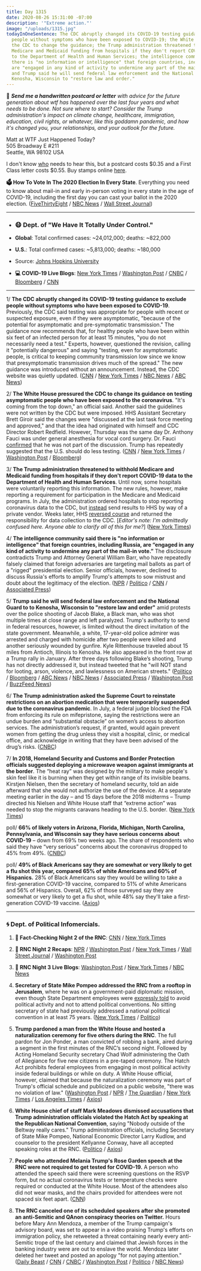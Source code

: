 ```yaml
---
title: Day 1315
date: 2020-08-26 15:31:00 -07:00
description: '"Extreme action."'
image: "/uploads/1315.jpg"
todayInOneSentence: The CDC abruptly changed its COVID-19 testing guidance to exclude
  people without symptoms who have been exposed to COVID-19; the White House pressured
  the CDC to change the guidance; the Trump administration threatened to withhold
  Medicare and Medicaid funding from hospitals if they don't report COVID-19 data
  to the Department of Health and Human Services; the intelligence community said
  there is "no information or intelligence" that foreign countries, including Russia,
  are "engaged in any kind of activity to undermine any part of the mail-in vote";
  and Trump said he will send federal law enforcement and the National Guard to to
  Kenosha, Wisconsin to "restore law and order."
---
```


💌 ***Send me a handwritten postcard or letter** with advice for the future generation about wtf has happened over the last four years and what needs to be done. Not sure where to start? Consider the Trump administration's impact on climate change, healthcare, immigration, education, civil rights, or whatever, like this goddamn pandemic, and how it's changed you, your relationships, and your outlook for the future.*

Matt at WTF Just Happened Today?\
505 Broadway E #211\
Seattle, WA 98102 USA

I don't know [who](https://www.buzzfeednews.com/article/addybaird/postmaster-general-louis-dejoy-postcard-question) needs to hear this, but a postcard costs $0.35 and a First Class letter costs $0.55. Buy stamps online [here](https://store.usps.com/store/results/stamps/_/N-9y93lv).

**🗳 How To Vote In The 2020 Election In Every State**. Everything you need to know about mail-in and early in-person voting in every state in the age of COVID-19, including the first day you can cast your ballot in the 2020 election. ([FiveThirtyEight](https://projects.fivethirtyeight.com/how-to-vote-2020/) / [NBC News](https://www.nbcnews.com/specials/plan-your-vote-state-by-state-guide-voting-by-mail-early-in-person-voting-election/index.html?cid=bc_npd_nn_ms_np-1_200816) / [Wall Street Journal](https://www.wsj.com/articles/how-to-vote-by-mail-in-every-state-11597840923))

---

* ### 😷 Dept. of "We Have It Totally Under Control."

* **Global**: Total confirmed cases: \~24,012,000; deaths: \~822,000

* **U.S.**: Total confirmed cases: \~5,813,000; deaths: \~180,000

* Source: [Johns Hopkins University](https://coronavirus.jhu.edu/map.html)

* **💻 COVID-19 Live Blogs**: [New York Times](https://www.nytimes.com/2020/08/26/world/covid-19-coronavirus.html) / [Washington Post](https://www.washingtonpost.com/nation/2020/08/26/coronavirus-covid-live-updates-us/) / [CNBC](https://www.cnbc.com/2020/08/26/coronavirus-live-updates.html) / [Bloomberg](https://www.bloomberg.com/news/articles/2020-08-25/u-s-cases-rise-0-6-fda-chief-addresses-mistake-virus-update) / [CNN](https://www.cnn.com/world/live-news/coronavirus-pandemic-08-26-20-intl/index.html)

---

1/ **The CDC abruptly changed its COVID-19 testing guidance to exclude people without symptoms who have been exposed to COVID-19**. Previously, the CDC said testing was appropriate for people with recent or suspected exposure, even if they were asymptomatic, "because of the potential for asymptomatic and pre-symptomatic transmission." The guidance now recommends that, for healthy people who have been within six feet of an infected person for at least 15 minutes, "you do not necessarily need a test." Experts, however, questioned the revision, calling it "potentially dangerous" and saying "testing, even for asymptomatic people, is critical to keeping community transmission low since we know that presymptomatic transmission drives much of the spread." The new guidance was introduced without an announcement. Instead, the CDC website was quietly updated. ([CNN](https://www.cnn.com/2020/08/26/health/cdc-guidelines-coronavirus-testing/index.html) / [New York Times](https://www.nytimes.com/2020/08/25/health/covid-19-testing-cdc.html) / [NBC News](https://www.nbcnews.com/health/health-news/cdc-reverses-covid-19-guidance-says-testing-may-not-be-n1238013) / [ABC News](https://abcnews.go.com/Politics/stunning-reversal-cdc-abruptly-position-tested/story?id=72621714))

2/ **The White House pressured the CDC to change its guidance on testing asymptomatic people who have been exposed to the coronavirus**. "It's coming from the top down," an official said. Another said the guidelines were not written by the CDC but were imposed. HHS Assistant Secretary Brett Giroir said the changes were "discussed at the last task force meeting and approved," and that the idea had originated with himself and CDC Director Robert Redfield. However, Thursday was the same day Dr. Anthony Fauci was under general anesthesia for vocal cord surgery. Dr. Fauci [confirmed](https://www.cnn.com/2020/08/26/politics/fauci-coronavirus-cdc-testing/index.html) that he was not part of the discussion. Trump has repeatedly suggested that the U.S. should do less testing. ([CNN](https://www.cnn.com/2020/08/26/politics/cdc-coronavirus-testing-guidance/index.html) / [New York Times](https://www.nytimes.com/2020/08/26/world/covid-19-coronavirus.html#link-75471d37) / [Washington Post](https://www.washingtonpost.com/health/cdc-testing-guidelines-coronavirus/2020/08/26/eb653028-e7af-11ea-97e0-94d2e46e759b_story.html) / [Bloomberg](https://www.bloomberg.com/news/articles/2020-08-26/giroir-says-controversial-cdc-change-won-t-restrict-testing?srnd=premium&sref=MIBMEEoj))

3/ **The Trump administration threatened to withhold Medicare and Medicaid funding from hospitals if they don't report COVID-19 data to the Department of Health and Human Services**. Until now, some hospitals were voluntarily reporting this information. The new rules, however, make reporting a requirement for participation in the Medicare and Medicaid programs. In July, the administration ordered hospitals to stop reporting coronavirus data to the CDC, but [instead](https://whatthefuckjusthappenedtoday.com/2020/07/14/day-1272/#3-the-trump-administration-ordered-h) send results to HHS by way of a private vendor. Weeks later, HHS [reversed course](https://whatthefuckjusthappenedtoday.com/2020/08/20/day-1309/) and returned the responsibility for data collection to the CDC. \[*Editor's note: I'm admittedly confused here. Anyone able to clarify all of this for me?*\] ([New York Times](https://www.nytimes.com/2020/08/25/us/politics/trump-coronavirus-data.html))

4/ **The intelligence community said there is "no information or intelligence" that foreign countries, including Russia, are “engaged in any kind of activity to undermine any part of the mail-in vote.”** The disclosure contradicts Trump and Attorney General William Barr, who have repeatedly falsely claimed that foreign adversaries are targeting mail ballots as part of a "rigged" presidential election. Senior officials, however, declined to discuss Russia's efforts to amplify Trump's attempts to sow mistrust and doubt about the legitimacy of the election. ([NPR](https://www.npr.org/2020/08/26/906262573/theres-no-evidence-supporting-trump-s-mail-ballot-warnings-fbi-says) / [Politico](https://www.politico.com/news/2020/08/26/intel-officials-contradict-trump-on-voting-by-mail-402470) / [CNN](https://www.cnn.com/2020/08/26/politics/election-security-officials-mail-in-voting-trump/index.html) / [Associated Press](https://apnews.com/070152acd189be79c24285480f2449b1))

5/ **Trump said he will send federal law enforcement and the National Guard to to Kenosha, Wisconsin to "restore law and order"** amid protests over the police shooting of Jacob Blake, a Black man, who was shot multiple times at close range and left paralyzed. Trump's authority to send in federal resources, however, is limited without the direct invitation of the state government. Meanwhile, a white, 17-year-old police admirer was arrested and charged with homicide after two people were killed and another seriously wounded by gunfire. Kyle Rittenhouse traveled about 15 miles from Antioch, Illinois to Kenosha. He also appeared in the front row at a Trump rally in January. After three days following Blake’s shooting, Trump has not directly addressed it, but instead tweeted that he "will NOT stand for looting, arson, violence, and lawlessness on American streets." ([Politico](https://www.politico.com/news/2020/08/26/trump-federal-agents-kenosha-wisconsin-402374) / [Bloomberg](https://www.bloomberg.com/news/articles/2020-08-26/two-shot-dead-during-violent-clashes-in-kenosha-protest-wrap?sref=MIBMEEoj) / [ABC News](https://abcnews.go.com/Politics/trump-federal-law-enforcement-national-guard-site-violent/story?id=72624520) / [NBC News](https://www.nbcnews.com/politics/2020-election/live-blog/2020-08-26-rnc-updates-n1238051/ncrd1238234#liveBlogHeader) / [Associated Press](https://apnews.com/97a0700564fb52d7f664d8de22066f88) / [Washington Post](https://www.washingtonpost.com/nation/2020/08/26/jacob-blake-kenosha-police-protests/) / [BuzzFeed News](https://www.buzzfeednews.com/article/ellievhall/kenosha-suspect-kyle-rittenhouse-trump-rally))

6/ **The Trump administration asked the Supreme Court to reinstate restrictions on an abortion medication that were temporarily suspended due to the coronavirus pandemic**. In July, a federal judge blocked the FDA from enforcing its rule on mifepristone, saying the restrictions were an undue burden and “substantial obstacle” on women’s access to abortion services. The administration’s request, if granted, would again prevent women from getting the drug unless they visit a hospital, clinic, or medical office, and acknowledge in writing that they have been advised of the drug’s risks. ([CNBC](https://www.cnbc.com/2020/08/26/coronavirus-trump-administration-asks-supreme-court-to-rule-on-abortion-pill-restriction.html))

7/ **In 2018, Homeland Security and Customs and Border Protection officials suggested deploying a microwave weapon against immigrants at the border**. The “heat ray” was designed by the military to make people's skin feel like it is burning when they get within range of its invisible beams. Kirstjen Nielsen, then the secretary of homeland security, told an aide afterward that she would not authorize the use of the device. At a separate meeting earlier in the day – and 15 days before the 2018 midterms – Trump directed his Nielsen and White House staff that “extreme action” was needed to stop the migrants caravans heading to the U.S. border. ([New York Times](https://www.nytimes.com/2020/08/26/us/politics/trump-campaign-immigration.html))

poll/ **66% of likely voters in Arizona, Florida, Michigan, North Carolina, Pennsylvania, and Wisconsin say they have serious concerns about COVID-19** – down from 69% two weeks ago. The share of respondents who said they have “very serious” concerns about the coronavirus dropped to 45% from 49%. ([CNBC](https://www.cnbc.com/2020/08/26/coronavirus-concerns-fall-and-trump-approval-rises-in-2020-swing-states.html))

poll/ **49% of Black Americans say they are somewhat or very likely to get a flu shot this year, compared 65% of white Americans and 60% of Hispanics.** 28% of Black Americans say they would be willing to take a first-generation COVID-19 vaccine, compared to 51% of white Americans and 56% of Hispanics. Overall, 62% of those surveyed say they are somewhat or very likely to get a flu shot, while 48% say they'll take a first-generation COVID-19 vaccine. ([Axios](https://www.axios.com/axios-ipsos-poll-coronavirus-index-vaccine-racial-trust-gap-28629c26-ef99-416c-ad60-03a43d725e67.html))

---

### 🌀 Dept. of Political Infomercials.

1. **🐘 Fact-Checking Night 2 of the RNC**: [CNN](https://www.cnn.com/2020/08/25/politics/rnc-night-two-fact-check/index.html) / [New York Times](https://www.nytimes.com/live/2020/08/25/us/rnc-fact-check)

2. **🐘 RNC Night 2 Recaps**: [NPR](https://www.npr.org/2020/08/26/906037362/4-takeaways-from-night-2-of-the-republican-national-convention) / [Washington Post](https://www.washingtonpost.com/politics/2020/08/26/daily-202-trump-granting-pardon-during-republican-convention-typifies-norm-busting-presidency/) / [New York Times](https://www.nytimes.com/2020/08/26/us/politics/republican-convention-recap.html) / [Wall Street Journal](https://www.wsj.com/articles/melania-trump-mike-pompeo-and-a-pardon-takeaways-from-the-rncs-second-night-11598439605) / [Washington Post](https://www.washingtonpost.com/elections/2020/08/25/republican-national-convention-live-updates/)

3. **🐘 RNC Night 3 Live Blogs**: [Washington Post](https://www.washingtonpost.com/elections/2020/08/26/republican-national-convention-live-updates/) / [New York Times](https://www.nytimes.com/live/2020/08/26/us/rnc-convention-election) / [NBC News](https://www.nbcnews.com/politics/2020-election/live-blog/2020-08-26-rnc-updates-n1238051)

4. **Secretary of State Mike Pompeo addressed the RNC from a rooftop in Jerusalem**, where he was on a government-paid diplomatic mission, even though State Department employees were [expressly told](https://whatthefuckjusthappenedtoday.com/2020/08/25/day-1314/#6-the-house-foreign-affairs-committe) to avoid political activity and not to attend political conventions. No sitting secretary of state had previously addressed a national political convention in at least 75 years. ([New York Times](https://www.nytimes.com/2020/08/25/us/politics/pompeo-trump-jerusalem-republican-convention.html) / [Politico](https://www.politico.com/newsletters/playbook/2020/08/26/this-is-absolutely-not-how-it-works-490188))

5. **Trump pardoned a man from the White House and hosted a naturalization ceremony for five others during the RNC**. The full pardon for Jon Ponder, a man convicted of robbing a bank, aired during a segment in the first minutes of the RNC’s second night. Followed by Acting Homeland Security secretary Chad Wolf administering the Oath of Allegiance for five new citizens in a pre-taped ceremony. The Hatch Act prohibits federal employees from engaging in most political activity inside federal buildings or while on duty. A White House official, however, claimed that because the naturalization ceremony was part of Trump's official schedule and publicized on a public website, "there was no violation of law." ([Washington Post](https://www.washingtonpost.com/politics/hatch-act-republican-convention/2020/08/25/53b72b44-e6f8-11ea-970a-64c73a1c2392_story.html) / [NPR](https://www.npr.org/2020/08/26/906228532/trump-shatters-ethics-norms-by-making-official-acts-part-of-rnc-broadcast) / [The Guardian](https://www.theguardian.com/us-news/2020/aug/26/first-thing-unprecedented-night-at-rnc-for-possible-hatch-act-violations) / [New York Times](https://www.nytimes.com/2020/08/25/us/politics/trump-jon-ponder-pardon.html) / [Los Angeles Times](https://www.latimes.com/politics/story/2020-08-25/rnc-trump-pardon-jon-ponder) / [Axios](https://www.axios.com/trump-pardon-jon-ponder-rnc-55800018-50a8-4982-98e3-29ca24812c8a.html))

6. **White House chief of staff Mark Meadows dismissed accusations that Trump administration officials violated the Hatch Act by speaking at the Republican National Convention**, saying "Nobody outside of the Beltway really cares." Trump administration officials, including Secretary of State Mike Pompeo, National Economic Director Larry Kudlow, and counselor to the president Kellyanne Conway, have all accepted speaking roles at the RNC. ([Politico](https://www.politico.com/news/2020/08/26/mark-meadows-hatch-act-rnc-402194) / [Axios](https://www.axios.com/mark-meadows-rnc-hatch-act-57a5ed93-7912-4a89-a96e-f093c88bc3fd.html))

7. **People who attended Melania Trump's Rose Garden speech at the RNC were not required to get tested for COVID-19.** A person who attended the speech said there were screening questions on the RSVP form, but no actual coronavirus tests or temperature checks were required or conducted at the White House. Most of the attendees also did not wear masks, and the chairs provided for attendees were not spaced six feet apart. ([CNN](https://www.cnn.com/2020/08/26/politics/rose-garden-attendees-coronavirus-tests-melania-trump/index.html))

8. **The RNC canceled one of its scheduled speakers after she promoted an anti-Semitic and QAnon conspiracy theories on Twitter.** Hours before Mary Ann Mendoza, a member of the Trump campaign's advisory board, was set to appear in a video praising Trump's efforts on immigration policy, she retweeted a threat containing nearly every anti-Semitic trope of the last century and claimed that Jewish forces in the banking industry were are out to enslave the world. Mendoza later deleted her tweet and posted an apology "for not paying attention." ([Daily Beast](https://www.thedailybeast.com/rnc-speaker-boosts-qanon-conspiracy-theory-about-jewish-plot-to-enslave-the-world-1) / [CNN](https://www.cnn.com/2020/08/25/politics/rnc-mary-ann-mendoza-anti-semitic-conspiracy-theory/index.html) / [CNBC](https://www.cnbc.com/2020/08/25/rnc-speaker-pulled-from-schedule-after-she-tweeted-anti-semitic-conspiracy-thread.html) / [Washington Post](https://www.washingtonpost.com/politics/gop-faces-questions-about-vetting-after-abruptly-canceling-convention-speaker-who-promoted-anti-semitic-tweet/2020/08/25/d9349b52-e730-11ea-97e0-94d2e46e759b_story.html) / [Politico](https://www.politico.com/news/2020/08/25/rnc-speaker-retweets-anti-semitic-rant-401851) / [NBC News](https://www.nbcnews.com/politics/2020-election/rnc-cancels-speaker-mary-ann-mendoza-after-she-promoted-qanon-n1238109))
